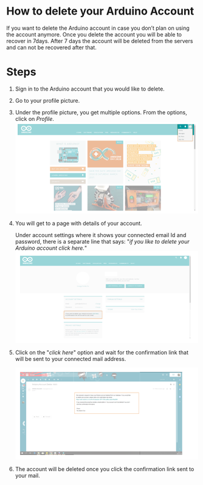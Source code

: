 # How to delete your Arduino Account

If you want to delete the Arduino account in case you don’t plan on using the account anymore. Once you delete the account you will be able to recover in 7days. After 7 days the account will be deleted from the servers and can not be recovered after that.

# Steps

1. Sign in to the Arduino account that you would like to delete.
2. Go to your profile picture.
3. Under the profile picture, you get multiple options. From the options, click on *Profile*.
   ![Profile access](/assets/img/HowToDeleteYourArduinoAccount/1.png)
   
4. You will get to a page with details of your account.

   Under account settings where it shows your connected email Id and password, there is a separate line that says: "*if you like to delete your Arduino account click here.*"
   ![Where to delete](/assets/img/HowToDeleteYourArduinoAccount/2.png)
   
5. Click on the "*click here*" option and wait for the confirmation link that will be sent to your connected mail address.

   ![E-mail confirmation](/assets/img/HowToDeleteYourArduinoAccount/3.png)
   
6. The account will be deleted once you click the confirmation link sent to your mail.
